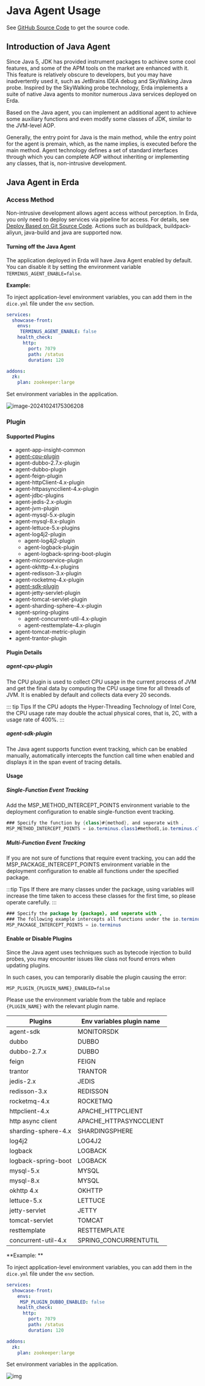 # Java Agent Usage

See [GitHub Source Code](https://github.com/erda-project/erda-java-extensions) to get the source code.

## Introduction of Java Agent
Since Java 5, JDK has provided instrument packages to achieve some cool features, and some of the APM tools on the market are enhanced with it. This feature is relatively obscure to developers, but you may have inadvertently used it, such as JetBrains IDEA debug and SkyWalking Java probe. Inspired by the SkyWalking probe technology, Erda implements a suite of native Java agents to monitor numerous Java services deployed on Erda.

Based on the Java agent, you can implement an additional agent to achieve some auxiliary functions and even modify some classes of JDK, similar to the JVM-level AOP.

Generally, the entry point for Java is the main method, while the entry point for the agent is premain, which, as the name implies, is executed before the main method. Agent technology defines a set of standard interfaces through which you can complete AOP without inheriting or implementing any classes, that is, non-intrusive development.

## Java Agent in Erda

### Access Method
Non-intrusive development allows agent access without perception. In Erda, you only need to deploy services via pipeline for access. For details, see [Deploy Based on Git Source Code](../../../dop/examples/deploy/deploy-from-git.md). Actions such as buildpack, buildpack-aliyun, java-build and java are supported now.

#### Turning off the Java Agent

The application deployed in Erda will have Java Agent enabled by default. You can disable it by setting the environment variable `TERMINUS_AGENT_ENABLE=false`.

**Example:**

To inject application-level environment variables, you can add them in the `dice.yml` file under the `env` section.

```yaml
services:
  showcase-front:
    envs:
     TERMINUS_AGENT_ENABLE: false
    health_check:
      http:
        port: 7079
        path: /status
        duration: 120

addons:
  zk:
    plan: zookeeper:large
```

Set environment variables in the application.

![image-20241024175306208](http://terminus-paas.oss-cn-hangzhou.aliyuncs.com/paas-doc/2024/10/24/e467ab6b-04c4-4e74-8b36-9e63a4e6ac73.png)

### Plugin

#### Supported Plugins
- agent-app-insight-common
- [agent-cpu-plugin](#agent-cpu-plugin)
- agent-dubbo-2.7.x-plugin
- agent-dubbo-plugin
- agent-feign-plugin
- agent-httpClient-4.x-plugin
- agent-httpasyncclient-4.x-plugin
- agent-jdbc-plugins
- agent-jedis-2.x-plugin
- agent-jvm-plugin
- agent-mysql-5.x-plugin
- agent-mysql-8.x-plugin
- agent-lettuce-5.x-plugins
- agent-log4j2-plugin
   - agent-log4j2-plugin
   - agent-logback-plugin
   - agent-logback-spring-boot-plugin
- agent-microservice-plugin
- agent-okhttp-4.x-plugins
- agent-redisson-3.x-plugin
- agent-rocketmq-4.x-plugin
- [agent-sdk-plugin](#agent-sdk-plugin)
- agent-jetty-servlet-plugin
- agent-tomcat-servlet-plugin
- agent-sharding-sphere-4.x-plugin
- agent-spring-plugins
   - agent-concurrent-util-4.x-plugin
   - agent-resttemplate-4.x-plugin
- agent-tomcat-metric-plugin
- agent-trantor-plugin

#### Plugin Details

##### agent-cpu-plugin
The CPU plugin is used to collect CPU usage in the current process of JVM and get the final data by computing the CPU usage time for all threads of JVM. It is enabled by default and collects data every 20 seconds.

::: tip Tips
If the CPU adopts the Hyper-Threading Technology of Intel Core, the CPU usage rate may double the actual physical cores, that is, 2C, with a usage rate of 400%.
:::

##### agent-sdk-plugin
The Java agent supports function event tracking, which can be enabled manually, automatically intercepts the function call time when enabled and displays it in the span event of tracing details.

#### Usage

##### Single-Function Event Tracking

Add the MSP_METHOD_INTERCEPT_POINTS environment variable to the deployment configuration to enable single-function event tracking.
```java
### Specify the function by {class}#{method}, and seperate with ,
MSP_METHOD_INTERCEPT_POINTS = io.terminus.class1#method1,io.terminus.class2#method2
```

##### Multi-Function Event Tracking

If you are not sure of functions that require event tracking, you can add the MSP_PACKAGE_INTERCEPT_POINTS environment variable in the deployment configuration to enable all functions under the specified package.

:::tip Tips
If there are many classes under the package, using variables will increase the time taken to access these classes for the first time, so please operate carefully.
:::

```java
### Specify the package by {package}, and seperate with ,
### The following example intercepts all functions under the io.terminus package
MSP_PACKAGE_INTERCEPT_POINTS = io.terminus
```

#### Enable or Disable Plugins

Since the Java agent uses techniques such as bytecode injection to build probes, you may encounter issues like class not found errors when updating plugins.

In such cases, you can temporarily disable the plugin causing the error:

```
MSP_PLUGIN_{PLUGIN_NAME}_ENABLED=false
```

Please use the environment variable from the table and replace `{PLUGIN_NAME}` with the relevant plugin name.

| Plugins             | Env variables plugin name |
| ------------------- | ------------------------- |
| agent-sdk           | MONITORSDK                |
| dubbo               | DUBBO                     |
| dubbo-2.7.x         | DUBBO                     |
| feign               | FEIGN                     |
| trantor             | TRANTOR                   |
| jedis-2.x           | JEDIS                     |
| redisson-3.x        | REDISSON                  |
| rocketmq-4.x        | ROCKETMQ                  |
| httpclient-4.x      | APACHE_HTTPCLIENT         |
| http async client   | APACHE_HTTPASYNCCLIENT    |
| sharding-sphere-4.x | SHARDINGSPHERE            |
| log4j2              | LOG4J2                    |
| logback             | LOGBACK                   |
| logback-spring-boot | LOGBACK                   |
| mysql-5.x           | MYSQL                     |
| mysql-8.x           | MYSQL                     |
| okhttp 4.x          | OKHTTP                    |
| lettuce-5.x         | LETTUCE                   |
| jetty-servlet       | JETTY                     |
| tomcat-servlet      | TOMCAT                    |
| resttemplate        | RESTTEMPLATE              |
| concurrent-util-4.x | SPRING_CONCURRENTUTIL     |

**Example: **

To inject application-level environment variables, you can add them in the `dice.yml` file under the `env` section.

```yaml
services:
  showcase-front:
    envs:
     MSP_PLUGIN_DUBBO_ENABLED: false
    health_check:
      http:
        port: 7079
        path: /status
        duration: 120

addons:
  zk:
    plan: zookeeper:large
```

Set environment variables in the application.

![img](http://terminus-paas.oss-cn-hangzhou.aliyuncs.com/paas-doc/2024/10/24/6815cae0-4561-4ae2-af34-900d63e61cbd.png)
